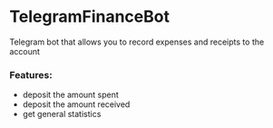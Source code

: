 # TelegramFinanceBot
Telegram bot that allows you to record expenses and receipts to the account

### Features:
- deposit the amount spent
- deposit the amount received
- get general statistics